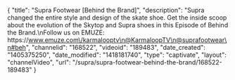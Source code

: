 {
    "title": "Supra Footwear [Behind the Brand]",
    "description": "Supra changed the entire style and design of the skate shoe. Get the inside scoop about the evolution of the Skytop and Supra shoes in this Episode of Behind the Brand.\nFollow us on EMUZE: https:\/\/www.emuze.com\/karmalooptv\n@KarmaloopTV\n@suprafootwear\n#beh",
    "channelid": "168522",
    "videoid": "189483",
    "date_created": "1405375250",
    "date_modified": "1418181740",
    "type": "captivate",
    "layout": "channelVideo",
    "url": "\/supra\/supra-footwear-behind-the-brand\/168522-189483"
}